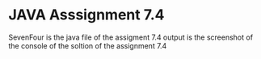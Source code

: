 #  JAVA Asssignment 7.4
SevenFour is the java file of the assigment 7.4
output is the screenshot of the console of the soltion of the assignment 7.4